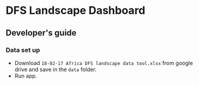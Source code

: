 # DFS Landscape Dashboard

## Developer's guide 

### Data set up

- Download `18-02-17 Africa DFS landscape data tool.xlsx` from google drive and save in the `data` folder.
- Run app.
